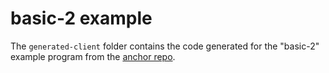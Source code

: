 # basic-2 example

The `generated-client` folder contains the code generated for the "basic-2" example program from the [anchor repo](https://github.com/project-serum/anchor/tree/v0.23.0/examples/tutorial/basic-2).
